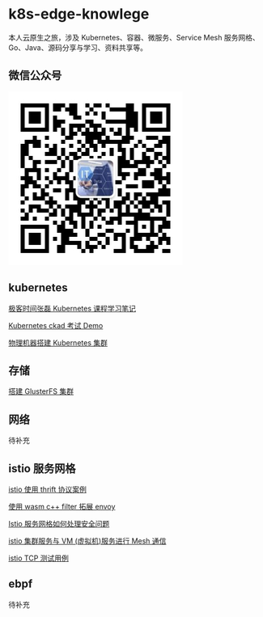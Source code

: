 # k8s-edge-knowlege

本人云原生之旅，涉及 Kubernetes、容器、微服务、Service Mesh 服务网格、Go、Java、源码分享与学习、资料共享等。

## 微信公众号

![1](image/weixin.jpg)

## kubernetes

[极客时间张磊 Kubernetes 课程学习笔记](Kubernetes/K8s-Learn.md)

[Kubernetes ckad 考试 Demo](Kubernetes/ckad/ckad.md)

[物理机器搭建 Kubernetes 集群](Kubernetes/install-k8s-cluster.md)

## 存储

[搭建 GlusterFS 集群](storage/GlusterFS+Heketi+MongoDB.md)

## 网络

待补充

## istio 服务网格

[istio 使用 thrift 协议案例](istio/istio-thrift-example/README.md)

[使用 wasm c++ filter 拓展 envoy](istio/wasm-extend-envoy/readme.md)

[Istio 服务网格如何处理安全问题](istio/security/istio-security.md)

[istio 集群服务与 VM (虚拟机)服务进行 Mesh 通信](istio/vm/istio-cluster-vm-example.md)

[istio TCP 测试用例](istio/example/tcp-demo/src/java/readme.md)

## ebpf

待补充
